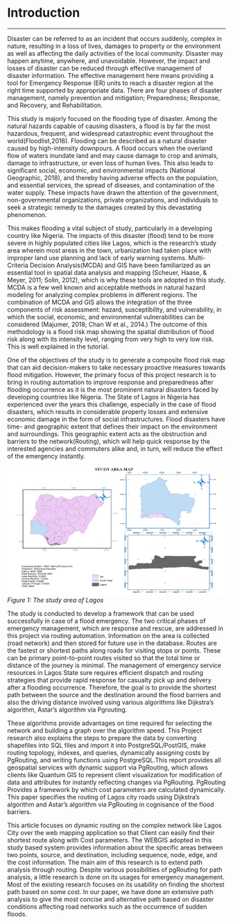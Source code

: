 # Introduction
______________
Disaster can be referred to as an incident that occurs suddenly, complex in nature, resulting in a loss of lives, damages to property or the environment as well as affecting the daily activities of the local community. Disaster may happen anytime, anywhere, and unavoidable. However, the impact and losses of disaster can be reduced through effective management of disaster information. The effective management here means providing a tool for Emergency Response (ER) units to reach a disaster region at the right time supported by appropriate data. There are four phases of disaster management, namely prevention and mitigation; Preparedness; Response, and Recovery, and Rehabilitation.

This study is majorly focused on the flooding type of disaster. Among the natural hazards capable of causing disasters, a flood is by far the most hazardous, frequent, and widespread catastrophic event throughout the world(Floodlist,2016). Flooding can be described as a natural disaster caused by high-intensity downpours. A flood occurs when the overland flow of waters inundate land and may cause damage to crop and animals, damage to infrastructure, or even loss of human lives. This also leads to significant social, economic, and environmental impacts (National Geographic, 2018), and thereby having adverse effects on the population, and essential services, the spread of diseases, and contamination of the water supply. These impacts have drawn the attention of the government, non-governmental organizations, private organizations, and individuals to seek a strategic remedy to the damages created by this devastating phenomenon. 

This makes flooding a vital subject of study, particularly in a developing country like Nigeria.  The impacts of this disaster (flood) tend to be more severe in highly populated cities like Lagos, which is the research’s study area wherein most areas in the town, urbanization had taken place with improper land use planning and lack of early warning systems. Multi-Criteria Decision Analysis(MCDA) and GIS have been familiarized as an essential tool in spatial data analysis and mapping (Scheuer, Haase, & Meyer, 2011; Solin, 2012), which is why these tools are adopted in this study. MCDA is a few well known and acceptable methods in natural hazard modeling for analyzing complex problems in different regions. The combination of MCDA and GIS allows the integration of the three components of risk assessment: hazard, susceptibility, and vulnerability, in which the social, economic, and environmental vulnerabilities can be considered (Majumer, 2018; Chan W et al., 2014.) The outcome of this methodology is a flood risk map showing the spatial distribution of flood risk along with its intensity level, ranging from very high to very low risk.  This is well explained in the tutorial.

One of the objectives of the study is to generate a composite flood risk map that can aid decision-makers to take necessary proactive measures towards flood mitigation. However, the primary focus of this project research is to bring in routing automation to improve response and preparedness after flooding occurrence as it is the most prominent natural disasters faced by developing countries like Nigeria. The State of Lagos in Nigeria has experienced over the years this challenge, especially in the case of flood disasters, which results in considerable property losses and extensive economic damage in the form of social infrastructures. Flood disasters have time- and geographic extent that defines their impact on the environment and surroundings. This geographic extent acts as the obstruction and barriers to the network(Routing), which will help quick response by the interested agencies and commuters alike and, in turn, will reduce the effect of the emergency instantly.

![Study Area](Images/studyarea.png)
*Figure 1: The study area of Lagos*

The study is conducted to develop a framework that can be used successfully in case of a flood emergency. The two critical phases of emergency management, which are response and rescue, are addressed in this project via routing automation. Information on the area is collected (road network) and then stored for future use in the database. Routes are the fastest or shortest paths along roads for visiting stops or points. These can be primary point-to-point routes visited so that the total time or distance of the journey is minimal. The management of emergency service resources in Lagos State sure requires efficient dispatch and routing strategies that provide rapid response for casualty pick up and delivery after a flooding occurrence. Therefore, the goal is to provide the shortest path between the source and the destination around the flood barriers and also the driving distance involved using various algorithms like Dijkstra’s algorithm, Astar’s algorithm via Pgrouting.

These algorithms provide advantages on time required for selecting the network and building a graph over the algorithm speed.  This Project research also explains the steps to prepare the data by converting shapefiles into SQL files and import it into PostgreSQL/PostGIS, make routing topology, indexes, and queries, dynamically assigning costs by PgRouting, and writing functions using PostgreSQL.This report provides all geospatial services with dynamic support via PgRouting, which allows clients like Quantum GIS to represent client visualization for modification of data and attributes for instantly reflecting changes via PgRouting. PgRouting Provides a framework by which cost parameters are calculated dynamically. This paper specifies the routing of Lagos city roads using Dijkstra’s algorithm and Astar’s algorithm via PgRouting in cognisance of the flood barriers. 

This article focuses on dynamic routing on the complex network like Lagos City over the web mapping application so that Client can easily find their shortest route along with Cost parameters. The WEBGIS adopted in this study based system provides information about the specific areas between two points, source, and destination, including sequence, node, edge, and the cost information.  The main aim of this research is to extend path analysis through routing. Despite various possibilities of pgRouting for path analysis, a little research is done on its usages for emergency management. Most of the existing research focuses on its usability on finding the shortest path based on some cost. In our paper, we have done an extensive path analysis to give the most concise and alternative path based on disaster conditions affecting road networks such as the occurrence of sudden floods.